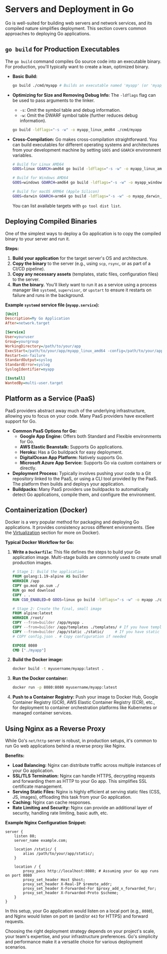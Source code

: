 # Servers and Deployment in Go

Go is well-suited for building web servers and network services, and its compiled nature simplifies deployment. This section covers common approaches to deploying Go applications.

## `go build` for Production Executables

The `go build` command compiles Go source code into an executable binary. For production, you'll typically want to create a lean, optimized binary.

- **Basic Build:**
  ```bash
  go build ./cmd/myapp # Builds an executable named 'myapp' (or 'myapp.exe' on Windows)
  ```

- **Optimizing for Size and Removing Debug Info:**
  The `-ldflags` flag can be used to pass arguments to the linker.
  - `-s`: Omit the symbol table and debug information.
  - `-w`: Omit the DWARF symbol table (further reduces debug information).

  ```bash
  go build -ldflags="-s -w" -o myapp_linux_amd64 ./cmd/myapp
  ```

- **Cross-Compilation:**
  Go makes cross-compilation straightforward. You can build executables for different operating systems and architectures from your development machine by setting `GOOS` and `GOARCH` environment variables.

  ```bash
  # Build for Linux AMD64
  GOOS=linux GOARCH=amd64 go build -ldflags="-s -w" -o myapp_linux_amd64 ./cmd/myapp

  # Build for Windows AMD64
  GOOS=windows GOARCH=amd64 go build -ldflags="-s -w" -o myapp_windows_amd64.exe ./cmd/myapp

  # Build for macOS ARM64 (Apple Silicon)
  GOOS=darwin GOARCH=arm64 go build -ldflags="-s -w" -o myapp_darwin_arm64 ./cmd/myapp
  ```
  You can list available targets with `go tool dist list`.

## Deploying Compiled Binaries

One of the simplest ways to deploy a Go application is to copy the compiled binary to your server and run it.

**Steps:**
1.  **Build your application** for the target server's OS and architecture.
2.  **Copy the binary** to the server (e.g., using `scp`, `rsync`, or as part of a CI/CD pipeline).
3.  **Copy any necessary assets** (templates, static files, configuration files) to the server.
4.  **Run the binary.** You'll likely want to run it as a service using a process manager like `systemd`, `supervisor`, or `upstart` to ensure it restarts on failure and runs in the background.

**Example `systemd` service file (`myapp.service`):**
```ini
[Unit]
Description=My Go Application
After=network.target

[Service]
User=youruser
Group=yourgroup
WorkingDirectory=/path/to/your/app
ExecStart=/path/to/your/app/myapp_linux_amd64 -config=/path/to/your/app/config.json
Restart=on-failure
StandardOutput=syslog
StandardError=syslog
SyslogIdentifier=myapp

[Install]
WantedBy=multi-user.target
```

## Platform as a Service (PaaS)

PaaS providers abstract away much of the underlying infrastructure, allowing you to focus on your code. Many PaaS providers have excellent support for Go.

- **Common PaaS Options for Go:**
    - **Google App Engine:** Offers both Standard and Flexible environments for Go.
    - **AWS Elastic Beanstalk:** Supports Go applications.
    - **Heroku:** Has a Go buildpack for easy deployment.
    - **DigitalOcean App Platform:** Natively supports Go.
    - **Microsoft Azure App Service:** Supports Go via custom containers or directly.
- **Deployment Process:** Typically involves pushing your code to a Git repository linked to the PaaS, or using a CLI tool provided by the PaaS. The platform then builds and deploys your application.
- **Buildpacks:** Many PaaS providers use buildpacks to automatically detect Go applications, compile them, and configure the environment.

## Containerization (Docker)

Docker is a very popular method for packaging and deploying Go applications. It provides consistency across different environments. (See the [Virtualization](./../virtualization/) section for more on Docker).

**Typical Docker Workflow for Go:**
1.  **Write a `Dockerfile`:** This file defines the steps to build your Go application image. Multi-stage builds are commonly used to create small production images.

    ```dockerfile
    # Stage 1: Build the application
    FROM golang:1.19-alpine AS builder
    WORKDIR /app
    COPY go.mod go.sum ./
    RUN go mod download
    COPY . .
    RUN CGO_ENABLED=0 GOOS=linux go build -ldflags="-s -w" -o myapp ./cmd/myapp

    # Stage 2: Create the final, small image
    FROM alpine:latest
    WORKDIR /root/
    COPY --from=builder /app/myapp .
    COPY --from=builder /app/templates ./templates/ # If you have templates
    COPY --from=builder /app/static ./static/     # If you have static files
    # COPY config.json . # Copy configuration if needed

    EXPOSE 8080
    CMD ["./myapp"]
    ```

2.  **Build the Docker image:**
    ```bash
    docker build -t myusername/myapp:latest .
    ```

3.  **Run the Docker container:**
    ```bash
    docker run -p 8080:8080 myusername/myapp:latest
    ```

4.  **Push to a Container Registry:**
    Push your image to Docker Hub, Google Container Registry (GCR), AWS Elastic Container Registry (ECR), etc., for deployment to container orchestration platforms like Kubernetes or managed container services.

## Using Nginx as a Reverse Proxy

While Go's `net/http` server is robust, in production setups, it's common to run Go web applications behind a reverse proxy like Nginx.

**Benefits:**
- **Load Balancing:** Nginx can distribute traffic across multiple instances of your Go application.
- **SSL/TLS Termination:** Nginx can handle HTTPS, decrypting requests and forwarding them as HTTP to your Go app. This simplifies SSL certificate management.
- **Serving Static Files:** Nginx is highly efficient at serving static files (CSS, JS, images), offloading this task from your Go application.
- **Caching:** Nginx can cache responses.
- **Rate Limiting and Security:** Nginx can provide an additional layer of security, handling rate limiting, basic auth, etc.

**Example Nginx Configuration Snippet:**
```nginx
server {
    listen 80;
    server_name example.com;

    location /static/ {
        alias /path/to/your/app/static/;
    }

    location / {
        proxy_pass http://localhost:8080; # Assuming your Go app runs on port 8080
        proxy_set_header Host $host;
        proxy_set_header X-Real-IP $remote_addr;
        proxy_set_header X-Forwarded-For $proxy_add_x_forwarded_for;
        proxy_set_header X-Forwarded-Proto $scheme;
    }
}
```
In this setup, your Go application would listen on a local port (e.g., `8080`), and Nginx would listen on port `80` (and/or `443` for HTTPS) and forward requests.

Choosing the right deployment strategy depends on your project's scale, your team's expertise, and your infrastructure preferences. Go's simplicity and performance make it a versatile choice for various deployment scenarios.
